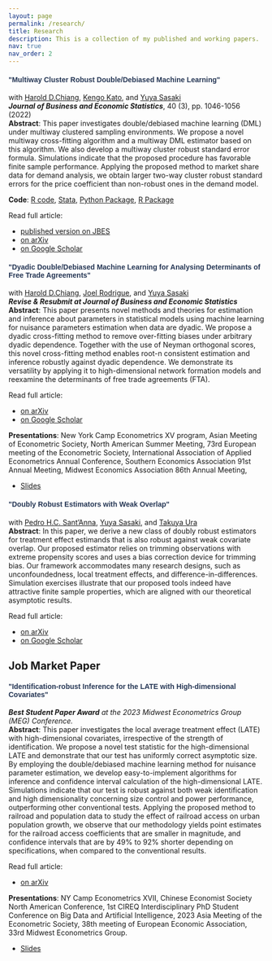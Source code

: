 ```yaml
---
layout: page
permalink: /research/
title: Research
description: This is a collection of my published and working papers.
nav: true
nav_order: 2
---
```


#### <font color ="#263755" face = "Arial" >"Multiway Cluster Robust Double/Debiased Machine Learning" </font>

with [Harold D.Chiang](https://sites.google.com/view/haroldchiang/home),
[Kengo Kato](https://sites.google.com/site/kkatostat/home),
and [Yuya Sasaki](https://sites.google.com/site/yuyasasaki/)  
_**Journal of Business and Economic Statistics**_, 40 (3), pp. 1046-1056 (2022)  
**Abstract**: This paper investigates double/debiased machine learning (DML) under multiway clustered sampling environments. We propose a novel multiway cross-fitting algorithm and a multiway DML estimator based on this algorithm. We also develop a multiway cluster robust standard error formula. Simulations indicate that the proposed procedure has favorable finite sample performance. Applying the proposed method to market share data for demand analysis, we obtain larger two-way cluster robust standard errors for the price coefficient than non-robust ones in the demand model.

**Code**: [R code](https://www.tandfonline.com/doi/suppl/10.1080/07350015.2021.1895815?scroll=top), [Stata](https://drive.google.com/file/d/1G2Nn6LzmICQwtC02Z0H8Truo7vTPwutp/view), [Python Package](https://docs.doubleml.org/stable/api/api.html), [R Package](https://docs.doubleml.org/r/stable/)

Read full article:

- [published version on JBES](https://www.tandfonline.com/doi/abs/10.1080/07350015.2021.1895815)
- [on arXiv](https://arxiv.org/pdf/1909.03489.pdf)
- [on Google Scholar](https://scholar.google.com/citations?view_op=view_citation&hl=en&user=MFra9aUAAAAJ&citation_for_view=MFra9aUAAAAJ:u-x6o8ySG0sC)

#### <font color ="#263755" face = "Arial" > "Dyadic Double/Debiased Machine Learning for Analysing Determinants of Free Trade Agreements" </font>

with [Harold D.Chiang](https://sites.google.com/view/haroldchiang/home), [Joel Rodrigue](https://joelrodrigue.com/), and [Yuya Sasaki](https://sites.google.com/site/yuyasasaki/)  
_**Revise & Resubmit at Journal of Business and Economic Statistics**_  
**Abstract**: This paper presents novel methods and theories for estimation and inference about parameters in statistical models using machine learning for nuisance parameters estimation when data are dyadic. We propose a dyadic cross-fitting method to remove over-fitting biases under arbitrary dyadic dependence. Together with the use of Neyman orthogonal scores, this novel cross-fitting method enables root-n consistent estimation and inference robustly against dyadic dependence. We demonstrate its versatility by applying it to high-dimensional network formation models and reexamine the determinants of free trade agreements (FTA).

Read full article:

- [on arXiv](https://arxiv.org/pdf/2110.04365.pdf)
- [on Google Scholar](https://scholar.google.com/citations?view_op=view_citation&hl=en&user=MFra9aUAAAAJ&citation_for_view=MFra9aUAAAAJ:9yKSN-GCB0IC)

**Presentations**: New York Camp Econometrics XV program, Asian Meeting of Econometric Society, North American Summer Meeting, 73rd European meeting of the Econometric Society, International Association of Applied Econometrics Annual Conference, Southern Economics Association 91st Annual Meeting, Midwest Economics Association 86th Annual Meeting,

- [Slides](/assets/pdf/Yukun-Ma-Dyadic-MEG2022.pdf)

#### <font color ="#263755" face = "Arial" > "Doubly Robust Estimators with Weak Overlap" </font>

with [Pedro H.C. Sant’Anna](https://psantanna.com/), [Yuya Sasaki](https://sites.google.com/site/yuyasasaki/), and [Takuya Ura](https://uratakuya.github.io/)  
**Abstract**: In this paper, we derive a new class of doubly robust estimators for treatment effect estimands that is also robust against weak covariate overlap. Our proposed estimator relies on trimming observations with extreme propensity scores and uses a bias correction device for trimming bias. Our framework accommodates many research designs, such as unconfoundedness, local treatment effects, and difference-in-differences. Simulation exercises illustrate that our proposed tools indeed have attractive finite sample properties, which are aligned with our theoretical
asymptotic results.

Read full article:

- [on arXiv](https://arxiv.org/pdf/2304.08974.pdf)
- [on Google Scholar](https://scholar.google.com/citations?view_op=view_citation&hl=en&user=MFra9aUAAAAJ&citation_for_view=MFra9aUAAAAJ:IjCSPb-OGe4C)

## **Job Market Paper**

#### <font color ="#263755" face = "Arial" > "Identification-robust Inference for the LATE with High-dimensional Covariates" </font>

_**Best Student Paper Award** at the 2023 Midwest Econometrics Group (MEG) Conference._  
**Abstract**: This paper investigates the local average treatment effect (LATE) with high-dimensional covariates, irrespective of the strength of identification. We propose a novel test statistic for the high-dimensional LATE and demonstrate that our test has uniformly correct asymptotic size. By employing the double/debiased machine learning method for nuisance parameter estimation, we develop easy-to-implement algorithms for inference and confidence interval calculation of the high-dimensional LATE. Simulations indicate that our test is robust against both weak identification and high dimensionality concerning size control and power performance, outperforming other conventional tests. Applying the proposed method to railroad and population data to study the effect of railroad access on urban population growth, we observe that our methodology yields point estimates for the railroad access coefficients that are smaller in magnitude, and confidence intervals that are by 49% to 92% shorter depending on specifications, when compared to the conventional results.

Read full article:

- [on arXiv](https://arxiv.org/pdf/2302.09756.pdf)

**Presentations**: NY Camp Econometrics XVII, Chinese Economist Society North American Conference, 1st CIREQ Interdisciplinary PhD Student Conference on Big Data and Artificial Intelligence, 2023 Asia Meeting of the Econometric Society, 38th meeting of European Economic Association, 33rd Midwest Econometrics Group.

- [Slides](/assets/pdf/Yukun-Ma-JMP.pdf)
